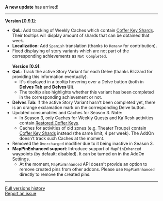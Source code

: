 **A new update** has arrived!
***
**Version [0.9.1]**:
- **QoL**: Add tracking of Weekly Caches which contain [Coffer Key Shards](https://www.wowhead.com/item=245653/coffer-key-shard). Their tooltips will display amount of shards that can be obtained that week.
- **Localization**: Add `Spanish` translation (thanks to `Romanv` for contribution).
- Fixed displaying of story variants which are not part of the corresponding achievements as `Not Completed`.<br><br>
**Version [0.9]**:
- **QoL**: Track the active Story Variant for each Delve (thanks Blizzard for providing this information eventually).
    - It's displayed in a tooltip hovering over a Delve button (both in **Delves Tab** and **Delves UI**).
    - The tooltip also highlights whether this variant has been completed in the corresponding achievement or not.
- **Delves Tab**:  If the active Story Variant hasn't been completed yet, there is an orange exclamation mark on the corresponding Delve button.
- Updated consumables and Caches for Season 3. Note:
    - In Season 3, only Caches for Weekly Quests and Ka'Resh activities contain [Restored Coffer Keys](https://www.wowhead.com/currency=3028/restored-coffer-key).
    - Caches for activities of old zones (e.g. Theater Troupe) contain [Coffer Key Shards](https://www.wowhead.com/item=245653/coffer-key-shard) instead (the same limit, 4 per week). The AddOn doesn't track such Caches at the moment.
- Removed the `Overcharged` modifier due to it being inactive in Season 3.
- **MapPinEnhanced support**: Introduce support of `MapPinEnhanced` waypoints (by default: disabled). It can be turned on in the AddOn Settings.
    - At the moment, `MapPinEnhanced` API doesn't provide an option to remove created pins from other addons. Please use `MapPinEnhanced` directly to remove the created pins.
***
[Full versions history](https://github.com/FunDeliveryGames/wow-delve-companion/blob/main/CHANGELOG.md)<br>
[Report an issue](https://github.com/FunDeliveryGames/wow-delve-companion/issues)